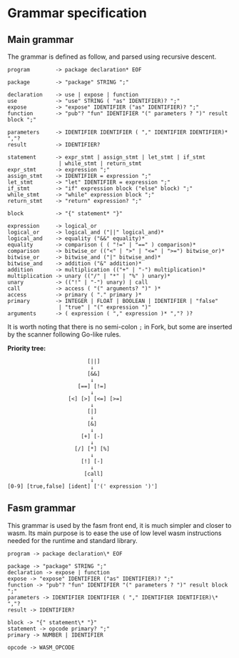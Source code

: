 # Grammar specification

## Main grammar

The grammar is defined as follow, and parsed using recursive descent.

```
program        -> package declaration* EOF

package        -> "package" STRING ";"

declaration    -> use | expose | function
use            -> "use" STRING ( "as" IDENTIFIER)? ";"
expose         -> "expose" IDENTIFIER ("as" IDENTIFIER)? ";"
function       -> "pub"? "fun" IDENTIFIER "(" parameters ? ")" result block ";"

parameters     -> IDENTIFIER IDENTIFIER ( "," IDENTIFIER IDENTIFIER)* ","?
result         -> IDENTIFIER?

statement      -> expr_stmt | assign_stmt | let_stmt | if_stmt
                | while_stmt | return_stmt
expr_stmt      -> expression ";"
assign_stmt    -> IDENTIFIER = expression ";"
let_stmt       -> "let" IDENTIFIER = expression ";"
if_stmt        -> "if" expression block ("else" block) ";"
while_stmt     -> "while" expression block ";"
return_stmt    -> "return" expression? ";"

block          -> "{" statement* "}"

expression     -> logical_or
logical_or     -> logical_and ("||" logical_and)*
logical_and    -> equality ("&&" equality)*
equality       -> comparison ( ( "!=" | "==" ) comparison)*
comparison     -> bitwise_or (("<" | ">" | "<=" | ">=") bitwise_or)*
bitwise_or     -> bitwise_and ("|" bitwise_and)*
bitwise_and    -> addition ("&" addition)*
addition       -> multiplication (("+" | "-") multiplication)*
multiplication -> unary (("/" | "*" | "%" ) unary)*
unary          -> (("!" | "-") unary) | call
call           -> access ( "(" arguments? ")" )*
access         -> primary ( "." primary )*
primary        -> INTEGER | FLOAT | BOOLEAN | IDENTIFIER | "false" 
                | "true" | "(" expression ")"
arguments      -> ( expression ( "," expression )* ","? )?
```

It is worth noting that there is no semi-colon `;` in Fork, but some are inserted by the scanner following Go-like rules.

**Priority tree:**

```
                         [||]
                          ↓
                         [&&]
                          ↓
                      [==] [!=]
                          ↓
                   [<] [>] [<=] [>=]
                          ↓
                         [|]
                          ↓
                         [&]
                          ↓
                       [+] [-]
                          ↓
                     [/] [*] [%]
                          ↓
                       [!] [-]
                          ↓
                        [call]
                          ↓
[0-9] [true,false] [ident] ['(' expression ')']
```

## Fasm grammar

This grammar is used by the fasm front end, it is much simpler and closer to wasm. Its main purpose is to ease the use of low level wasm instructions needed for the runtime and standard library.

```
program -> package declaration\* EOF

package -> "package" STRING ";"
declaration -> expose | function
expose -> "expose" IDENTIFIER ("as" IDENTIFIER)? ";"
function -> "pub"? "fun" IDENTIFIER "(" parameters ? ")" result block ";"
parameters -> IDENTIFIER IDENTIFIER ( "," IDENTIFIER IDENTIFIER)\* ","?
result -> IDENTIFIER?

block -> "{" statement\* "}"
statement -> opcode primary? ";"
primary -> NUMBER | IDENTIFIER

opcode -> WASM_OPCODE
```
